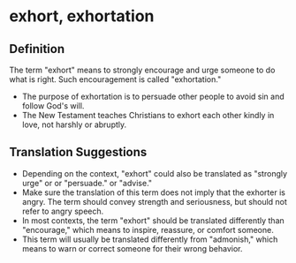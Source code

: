 # exhort, exhortation

## Definition

The term "exhort" means to strongly encourage and urge someone to do what is right. Such encouragement is called "exhortation."

* The purpose of exhortation is to persuade other people to avoid sin and follow God's will.
* The New Testament teaches Christians to exhort each other kindly in love, not harshly or abruptly.


## Translation Suggestions



* Depending on the context, "exhort" could also be translated as "strongly urge" or or "persuade." or "advise."
* Make sure the translation of this term does not imply that the exhorter is angry. The term should convey strength and seriousness, but should not refer to angry speech.
* In most contexts, the term "exhort" should be translated differently than "encourage," which means to inspire, reassure, or comfort someone.
* This term will usually be translated differently from "admonish," which means to warn or correct someone for their wrong behavior.
